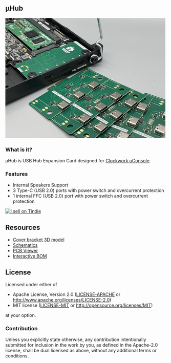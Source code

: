 ## μHub

<img width="500" src="fab/uhub.png" />

### What is it?

μHub is USB Hub Expansion Card designed for [Clockwork uConsole](https://www.clockworkpi.com/uconsole).

### Features

* Internal Speakers Support
* 3 Type-C (USB 2.0) ports with power switch and overcurrent protection
* 1 internal FFC (USB 2.0) port with power switch and overcurrent protection

<a href="https://www.tindie.com/stores/quadbit"><img src="https://d2ss6ovg47m0r5.cloudfront.net/badges/tindie-mediums.png" alt="I sell on Tindie" width="150" height="78"></a>

## Resources

- [Cover bracket 3D model](fab/cover.stl)
- [Schematics](fab/uhub.pdf)
- [PCB Viewer](https://kicanvas.org/?github=https%3A%2F%2Fgithub.com%2Fdotcypress%2Fuhub%2Fblob%2Fmain%2Fuhub.kicad_pcb)
- [Interactive BOM](https://htmlpreview.github.io/?https://github.com/dotcypress/uhub/blob/main/fab/ibom.html)

## License

Licensed under either of

- Apache License, Version 2.0 ([LICENSE-APACHE](LICENSE-APACHE) or
  http://www.apache.org/licenses/LICENSE-2.0)
- MIT license ([LICENSE-MIT](LICENSE-MIT) or http://opensource.org/licenses/MIT)

at your option.

### Contribution

Unless you explicitly state otherwise, any contribution intentionally submitted
for inclusion in the work by you, as defined in the Apache-2.0 license, shall be
dual licensed as above, without any additional terms or conditions.
